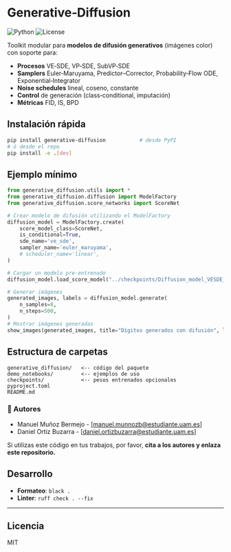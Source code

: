 # Generative‑Diffusion

![Python](https://img.shields.io/badge/python-3.8%2B-blue)
![License](https://img.shields.io/badge/license-MIT-green)

Toolkit modular para **modelos de difusión generativos** (imágenes color)
con soporte para:

* **Procesos** VE‑SDE, VP‑SDE, SubVP‑SDE  
* **Samplers** Euler‑Maruyama, Predictor–Corrector, Probability‑Flow ODE,
  Exponential‑Integrator  
* **Noise schedules** lineal, coseno, constante  
* **Control** de generación (class‑conditional, imputación)  
* **Métricas** FID, IS, BPD

## Instalación rápida

```bash
pip install generative-diffusion           # desde PyPI
# ó desde el repo
pip install -e .[dev]
```

## Ejemplo mínimo

```python
from generative_diffusion.utils import *
from generative_diffusion.diffusion import ModelFactory
from generative_diffusion.score_networks import ScoreNet

# Crear modelo de difusión utilizando el ModelFactory
diffusion_model = ModelFactory.create(
    score_model_class=ScoreNet,
    is_conditional=True,
    sde_name='ve_sde',
    sampler_name='euler_maruyama',
    # scheduler_name='linear',
)

# Cargar un modelo pre-entrenado
diffusion_model.load_score_model("../checkpoints/Diffusion_model_VESDE_is_conditional_True.pt")

# Generar imágenes
generated_images, labels = diffusion_model.generate(
    n_samples=8,
    n_steps=500,
)
# Mostrar imágenes generadas
show_images(generated_images, title="Dígitos generados con difusión", labels=labels)
```

## Estructura de carpetas

```
generative_diffusion/   <-- código del paquete
demo_notebooks/         <-- ejemplos de uso
checkpoints/            <-- pesos entrenados opcionales
pyproject.toml
README.md
```

### 👥 Autores

- Manuel Muñoz Bermejo - [manuel.munnozb@estudiante.uam.es]
- Daniel Ortiz Buzarra - [daniel.ortizbuzarra@estudiante.uam.es]

Si utilizas este código en tus trabajos, por favor, **cita a los autores y enlaza este repositorio.**

## Desarrollo

* **Formateo**: `black .`
* **Linter**: `ruff check . --fix`

---

## Licencia

MIT